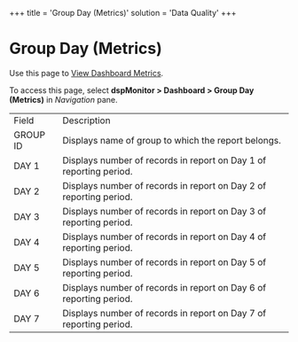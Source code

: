 +++
title = 'Group Day (Metrics)'
solution = 'Data Quality'
+++

# Group Day (Metrics)

<div class="use">

Use this page to [View Dashboard
Metrics](../Use_Cases/View_Dashboard_Metrics.htm).

</div>

To access this page, select **dspMonitor \> Dashboard \> Group Day
(Metrics)**
in *Navigation* pane.

|          |                                                                    |
| -------- | ------------------------------------------------------------------ |
| Field    | Description                                                        |
| GROUP ID | Displays name of group to which the report belongs.                |
| DAY 1    | Displays number of records in report on Day 1 of reporting period. |
| DAY 2    | Displays number of records in report on Day 2 of reporting period. |
| DAY 3    | Displays number of records in report on Day 3 of reporting period. |
| DAY 4    | Displays number of records in report on Day 4 of reporting period. |
| DAY 5    | Displays number of records in report on Day 5 of reporting period. |
| DAY 6    | Displays number of records in report on Day 6 of reporting period. |
| DAY 7    | Displays number of records in report on Day 7 of reporting period. |
